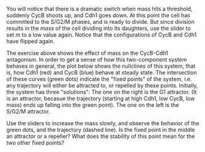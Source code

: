 You will notice that there is a dramatic switch when mass hits a threshold,
 suddenly CycB shoots up, and Cdh1 goes down. At this point the cell has
committed to the S/G2/M phases, and is ready to divide. But since division
results in the *mass* of the cell dividing into its daughters, use the slider
to set *m* to a low value  again. Notice that the configurations of CycB and Cdh1
have flipped again.

The exercise above shows the effect of mass on the CycB-Cdh1
antagonism.  In order to get a sense of how this two-component system
behaves in general, the plot below shows the nullclines of this
system, that is, how Cdh1 (red) and CycB (blue) behave at steady
state. The intersection of these curves (green dots) indicate the
"fixed points" of the system, i.e. any trajectory will either be
attracted to, or repelled by these points. Initially, the system has
three "solutions": The one on the right is the G1 attractor. (It is an
attractor, becasue the trajectory (starting at high Cdh1, low CycB,
low mass) ends up falling into the green point). The one on the left
is the S/G2/M attractor. 

Use the sliders to increase the mass slowly, and observe the behavior of
the green dots, and the trajectory (dashed line). Is the fixed point in 
the middle an attractor or a repeller? What does the stability of this point
mean for the two other fixed points?
